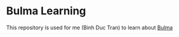 # Bulma Learning

This repository is used for me (Binh Duc Tran) to learn about [Bulma](https://bulma.io/)
